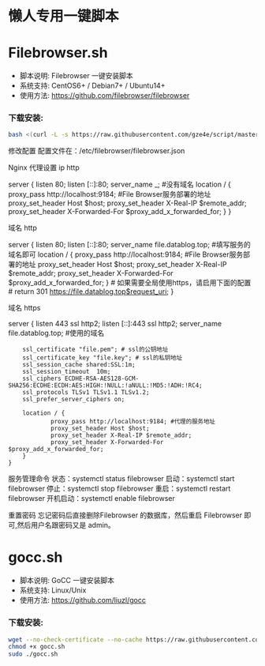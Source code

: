 # 懒人专用一键脚本

Filebrowser.sh
======

- 脚本说明: Filebrowser 一键安装脚本
- 系统支持: CentOS6+ / Debian7+ / Ubuntu14+
- 使用方法: https://github.com/filebrowser/filebrowser

### 下载安装:
``` bash
bash <(curl -L -s https://raw.githubusercontent.com/gze4e/script/master/Filebrowser.sh)
```



修改配置
配置文件在：/etc/filebrowser/filebrowser.json



Nginx 代理设置
ip http


server {
        listen       80;
        listen       [::]:80;
        server_name  _;  #没有域名
        location / {
                proxy_pass http://localhost:9184;  #File Browser服务部署的地址
                proxy_set_header Host $host;
                proxy_set_header X-Real-IP $remote_addr;
                proxy_set_header X-Forwarded-For $proxy_add_x_forwarded_for;
        }
    }


域名 http


server {
        listen       80;
        listen       [::]:80;
        server_name  file.datablog.top;  #填写服务的域名即可
        location / {
                proxy_pass http://localhost:9184;  #File Browser服务部署的地址
                proxy_set_header Host $host;
                proxy_set_header X-Real-IP $remote_addr;
                proxy_set_header X-Forwarded-For $proxy_add_x_forwarded_for;
        }
        # 如果需要全局使用https，请启用下面的配置
        #  return 301 https://file.datablog.top$request_uri;
    }


域名 https

server {
        listen       443 ssl http2;
        listen       [::]:443 ssl http2;
        server_name  file.datablog.top; #使用的域名

        ssl_certificate "file.pem"; # ssl的公钥地址 
        ssl_certificate_key "file.key"; # ssl的私钥地址
        ssl_session_cache shared:SSL:1m;
        ssl_session_timeout  10m;
        ssl_ciphers ECDHE-RSA-AES128-GCM-SHA256:ECDHE:ECDH:AES:HIGH:!NULL:!aNULL:!MD5:!ADH:!RC4;
        ssl_protocols TLSv1 TLSv1.1 TLSv1.2;
        ssl_prefer_server_ciphers on;

        location / {
                proxy_pass http://localhost:9184; #代理的服务地址
                proxy_set_header Host $host;
                proxy_set_header X-Real-IP $remote_addr;
                proxy_set_header X-Forwarded-For $proxy_add_x_forwarded_for;
        }
    }


服务管理命令
状态：systemctl status filebrowser
启动：systemctl start filebrowser
停止：systemctl stop filebrowser
重启：systemctl restart filebrowser
开机启动：systemctl enable filebrowser

重置密码
忘记密码后直接删除Filebrowser 的数据库，然后重启 Filebrowser 即可,然后用户名跟密码又是 admin。



gocc.sh
======

- 脚本说明: GoCC 一键安装脚本
- 系统支持: Linux/Unix
- 使用方法: https://github.com/liuzl/gocc

### 下载安装:
``` bash
wget --no-check-certificate --no-cache https://raw.githubusercontent.com/gze4e/script/master/gocc.sh
chmod +x gocc.sh
sudo ./gocc.sh
```
